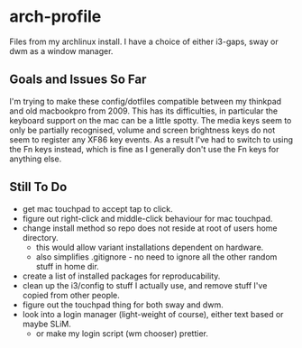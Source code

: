 # arch-profile

Files from my archlinux install. I have a choice of either i3-gaps, sway or dwm as a window manager.

## Goals and Issues So Far

I'm trying to make these config/dotfiles compatible between my thinkpad and old macbookpro from 2009. This has its difficulties, in particular the keyboard support on the mac can be a little spotty.  The media keys seem to only be partially recognised, volume and screen brightness keys do not seem to register any XF86 key events.  As a result I've had to switch to using the Fn keys instead, which is fine as I generally don't use the Fn keys for anything else.

## Still To Do

* get mac touchpad to accept tap to click.
* figure out right-click and middle-click behaviour for mac touchpad.
* change install method so repo does not reside at root of users home directory.
  * this would allow variant installations dependent on hardware.
  * also simplifies .gitignore - no need to ignore all the other random stuff in home dir.
* create a list of installed packages for reproducability.
* clean up the i3/config to stuff I actually use, and remove stuff I've copied from other people.
* figure out the touchpad thing for both sway and dwm.
* look into a login manager (light-weight of course), either text based or maybe SLiM.
  * or make my login script (wm chooser) prettier.
